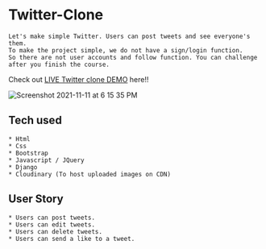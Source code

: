 # Twitter-Clone

```
Let's make simple Twitter. Users can post tweets and see everyone's them.
To make the project simple, we do not have a sign/login function.
So there are not user accounts and follow function. You can challenge after you finish the course.
```
Check out [LIVE Twitter clone DEMO](https://twitter-clone-fumi.herokuapp.com/) here!!

![Screenshot 2021-11-11 at 6 15 35 PM](https://user-images.githubusercontent.com/68505646/141464723-2753ea62-0233-496f-807c-fec7f0b8abd0.png)




## Tech used
```
* Html
* Css
* Bootstrap
* Javascript / JQuery
* Django
* Cloudinary (To host uploaded images on CDN)
```
## User Story
```
* Users can post tweets.
* Users can edit tweets.
* Users can delete tweets.
* Users can send a like to a tweet.
```
